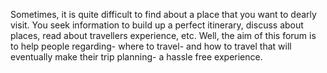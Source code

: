 Sometimes, it is quite difficult to find about a place that you want to dearly visit. You seek information to build up a perfect itinerary, discuss about places, read about travellers experience, etc. Well, the aim of this forum is to help people regarding- where to travel- and how to travel that will eventually make their trip planning- a hassle free experience.